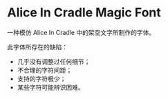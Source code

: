# Alice In Cradle Magic Font
一种模仿 Alice In Cradle 中的架空文字所制作的字体。

此字体所存在的缺陷：

- 几乎没有调整过任何细节；
- 不合理的字符间距；
- 支持的字符极少；
- 某些字符可能辨识困难。